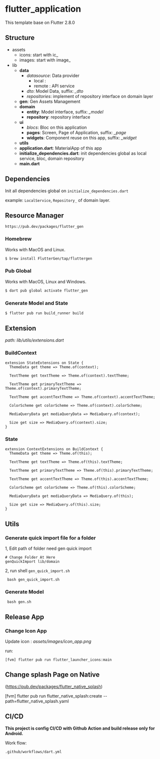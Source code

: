 # flutter_application

This template base on Flutter 2.8.0

## Structure
- assets
    - icons: start with ic_
    - images: start with image_
- lib
    - __data__
        - _datasource_: Data provider
            - local :
            - remote : API service
        - _dto_: Model Data, suffix: *_dto*
        - _repositories_: implement of repository interface on domain layer
    - __gen__: Gen Assets Management
    - __domain__
        - __entity__: Model interface, suffix: *_model*
        - __repository__: repository interface
    - __ui__
        - _blocs_: Bloc on this application
        - __pages__: Screen, Page of Application, suffix: *_page*
        - __widgets__: Component reuse on this app, suffix: *_widget*
    - __utils__
    - __application.dart__: MaterialApp of this app
    - __initialize_dependencies.dart__: init dependencies global as local service, bloc, domain repository
    - __main.dart__

## Dependencies
Init all dependencies global on  `initialize_dependencies.dart`

example: `LocalService`, `Repository_` of domain layer.
## Resource Manager
```
https://pub.dev/packages/flutter_gen
```
### Homebrew
Works with MacOS and Linux.
```sh
$ brew install FlutterGen/tap/fluttergen
```
### Pub Global
Works with MacOS, Linux and Windows.
```sh
$ dart pub global activate flutter_gen
```
### Generate Model and State
```sh
$ flutter pub run build_runner build
```

## Extension
_path: lib/utils/extensions.dart_

### BuildContext
```
extension StateExtensions on State {
  ThemeData get theme => Theme.of(context);

  TextTheme get textTheme => Theme.of(context).textTheme;

  TextTheme get primaryTextTheme => Theme.of(context).primaryTextTheme;

  TextTheme get accentTextTheme => Theme.of(context).accentTextTheme;

  ColorScheme get colorScheme => Theme.of(context).colorScheme;

  MediaQueryData get mediaQueryData => MediaQuery.of(context);

  Size get size => MediaQuery.of(context).size;
}
```
### State
```
extension ContextExtensions on BuildContext {
  ThemeData get theme => Theme.of(this);

  TextTheme get textTheme => Theme.of(this).textTheme;

  TextTheme get primaryTextTheme => Theme.of(this).primaryTextTheme;

  TextTheme get accentTextTheme => Theme.of(this).accentTextTheme;

  ColorScheme get colorScheme => Theme.of(this).colorScheme;

  MediaQueryData get mediaQueryData => MediaQuery.of(this);

  Size get size => MediaQuery.of(this).size;
}
```

## Utils
### Generate quick import file for a folder
1, Edit path of folder need gen quick import
```
# Change Folder At Here
genQuickImport lib/domain

```
2,
run shell `gen_quick_import.sh`
```
 bash gen_quick_import.sh
```
### Generate Model
```
 bash gen.sh
```

## Release App
### Change Icon App

Update icon : _assets/images/icon_app.png_

run:
```
[fvm] flutter pub run flutter_launcher_icons:main
```

## Change splash Page on Native

(https://pub.dev/packages/flutter_native_splash)

[fvm] flutter pub run flutter_native_splash:create --path=flutter_native_splash.yaml
## CI/CD
__This project is config CI/CD with Github Action and build release only for Android.__

Work flow:
```
.github/workflows/dart.yml
```
